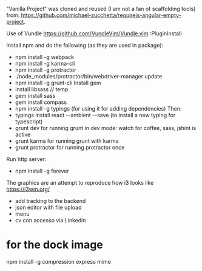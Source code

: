 "Vanilla Project" was cloned and reused (I am not a fan of scaffolding tools) from: https://github.com/michael-zucchetta/requirejs-angular-empty-project.

Use of Vundle
https://github.com/VundleVim/Vundle.vim
:PluginInstall

Install npm and do the following (as they are used in package):

- npm install -g webpack
- npm install -g karma-cli
- npm install -g protractor
- ./node_modules/protractor/bin/webdriver-manager update
- npm install -g grunt-cli
Install gem
- install libsass // temp
- gem install sass
- gem install compass
- npm install -g typings (for using it for adding dependencies)
Then:
- typings install react --ambient --save (to install a new typing for typescript)
- grunt dev for running grunt in dev mode: watch for coffee, sass, jshint is active
- grunt karma for running grunt with karma
- grunt protractor for running protractor once

Run http server:
- npm install -g forever

The graphics are an attempt to reproduce how i3 looks like https://i3wm.org/


- add tracking to the backend
- json editor with file upload
- menu
- cv con accesso via Linkedin


# for the dock image
npm install -g compression express mime

